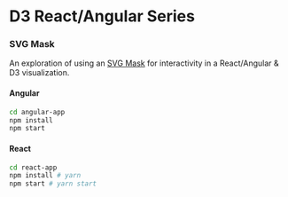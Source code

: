# D3 React/Angular Series
### SVG Mask

An exploration of using an [SVG Mask](https://developer.mozilla.org/en-US/docs/Web/SVG/Element/mask) for interactivity in a React/Angular & D3 visualization.

#### Angular

```bash
cd angular-app
npm install
npm start
```

#### React

```bash
cd react-app
npm install # yarn
npm start # yarn start
```
